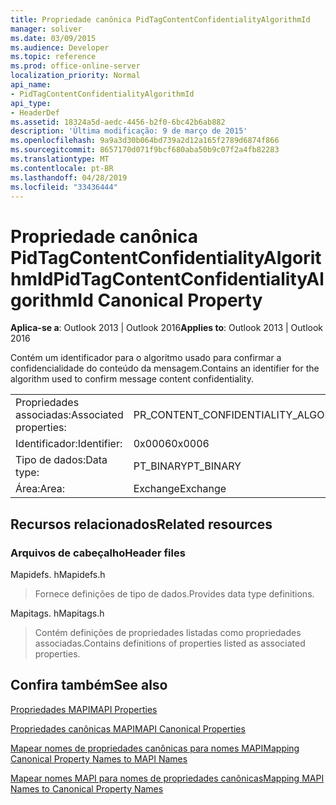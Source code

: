 ```yaml
---
title: Propriedade canônica PidTagContentConfidentialityAlgorithmId
manager: soliver
ms.date: 03/09/2015
ms.audience: Developer
ms.topic: reference
ms.prod: office-online-server
localization_priority: Normal
api_name:
- PidTagContentConfidentialityAlgorithmId
api_type:
- HeaderDef
ms.assetid: 18324a5d-aedc-4456-b2f0-6bc42b6ab882
description: 'Última modificação: 9 de março de 2015'
ms.openlocfilehash: 9a9a3d30b064bd739a2d12a165f2789d6874f866
ms.sourcegitcommit: 8657170d071f9bcf680aba50b9c07f2a4fb82283
ms.translationtype: MT
ms.contentlocale: pt-BR
ms.lasthandoff: 04/28/2019
ms.locfileid: "33436444"
---
```

# <a name="pidtagcontentconfidentialityalgorithmid-canonical-property"></a><span data-ttu-id="71489-103">Propriedade canônica PidTagContentConfidentialityAlgorithmId</span><span class="sxs-lookup"><span data-stu-id="71489-103">PidTagContentConfidentialityAlgorithmId Canonical Property</span></span>

  
  
<span data-ttu-id="71489-104">**Aplica-se a**: Outlook 2013 | Outlook 2016</span><span class="sxs-lookup"><span data-stu-id="71489-104">**Applies to**: Outlook 2013 | Outlook 2016</span></span> 
  
<span data-ttu-id="71489-105">Contém um identificador para o algoritmo usado para confirmar a confidencialidade do conteúdo da mensagem.</span><span class="sxs-lookup"><span data-stu-id="71489-105">Contains an identifier for the algorithm used to confirm message content confidentiality.</span></span>
  
|||
|:-----|:-----|
|<span data-ttu-id="71489-106">Propriedades associadas:</span><span class="sxs-lookup"><span data-stu-id="71489-106">Associated properties:</span></span>  <br/> |<span data-ttu-id="71489-107">PR_CONTENT_CONFIDENTIALITY_ALGORITHM_ID</span><span class="sxs-lookup"><span data-stu-id="71489-107">PR_CONTENT_CONFIDENTIALITY_ALGORITHM_ID</span></span>  <br/> |
|<span data-ttu-id="71489-108">Identificador:</span><span class="sxs-lookup"><span data-stu-id="71489-108">Identifier:</span></span>  <br/> |<span data-ttu-id="71489-109">0x0006</span><span class="sxs-lookup"><span data-stu-id="71489-109">0x0006</span></span>  <br/> |
|<span data-ttu-id="71489-110">Tipo de dados:</span><span class="sxs-lookup"><span data-stu-id="71489-110">Data type:</span></span>  <br/> |<span data-ttu-id="71489-111">PT_BINARY</span><span class="sxs-lookup"><span data-stu-id="71489-111">PT_BINARY</span></span>  <br/> |
|<span data-ttu-id="71489-112">Área:</span><span class="sxs-lookup"><span data-stu-id="71489-112">Area:</span></span>  <br/> |<span data-ttu-id="71489-113">Exchange</span><span class="sxs-lookup"><span data-stu-id="71489-113">Exchange</span></span>  <br/> |
   
## <a name="related-resources"></a><span data-ttu-id="71489-114">Recursos relacionados</span><span class="sxs-lookup"><span data-stu-id="71489-114">Related resources</span></span>

### <a name="header-files"></a><span data-ttu-id="71489-115">Arquivos de cabeçalho</span><span class="sxs-lookup"><span data-stu-id="71489-115">Header files</span></span>

<span data-ttu-id="71489-116">Mapidefs. h</span><span class="sxs-lookup"><span data-stu-id="71489-116">Mapidefs.h</span></span>
  
> <span data-ttu-id="71489-117">Fornece definições de tipo de dados.</span><span class="sxs-lookup"><span data-stu-id="71489-117">Provides data type definitions.</span></span>
    
<span data-ttu-id="71489-118">Mapitags. h</span><span class="sxs-lookup"><span data-stu-id="71489-118">Mapitags.h</span></span>
  
> <span data-ttu-id="71489-119">Contém definições de propriedades listadas como propriedades associadas.</span><span class="sxs-lookup"><span data-stu-id="71489-119">Contains definitions of properties listed as associated properties.</span></span>
    
## <a name="see-also"></a><span data-ttu-id="71489-120">Confira também</span><span class="sxs-lookup"><span data-stu-id="71489-120">See also</span></span>



[<span data-ttu-id="71489-121">Propriedades MAPI</span><span class="sxs-lookup"><span data-stu-id="71489-121">MAPI Properties</span></span>](mapi-properties.md)
  
[<span data-ttu-id="71489-122">Propriedades canônicas MAPI</span><span class="sxs-lookup"><span data-stu-id="71489-122">MAPI Canonical Properties</span></span>](mapi-canonical-properties.md)
  
[<span data-ttu-id="71489-123">Mapear nomes de propriedades canônicas para nomes MAPI</span><span class="sxs-lookup"><span data-stu-id="71489-123">Mapping Canonical Property Names to MAPI Names</span></span>](mapping-canonical-property-names-to-mapi-names.md)
  
[<span data-ttu-id="71489-124">Mapear nomes MAPI para nomes de propriedades canônicas</span><span class="sxs-lookup"><span data-stu-id="71489-124">Mapping MAPI Names to Canonical Property Names</span></span>](mapping-mapi-names-to-canonical-property-names.md)

